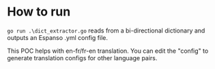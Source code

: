 # How to run
`go run .\dict_extractor.go` reads from a bi-directional dictionary and outputs an Espanso .yml config file.

This POC helps with en-fr/fr-en translation.
You can edit the "config" to generate translation configs for other language pairs.